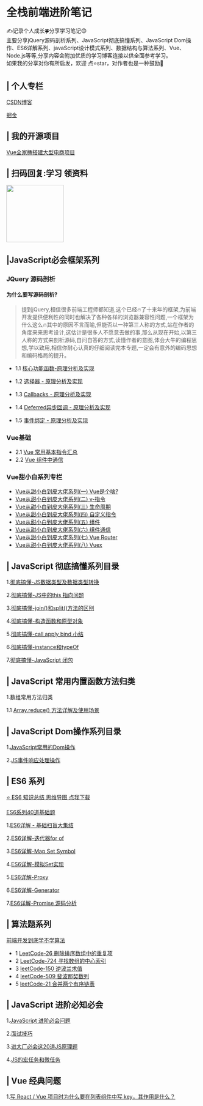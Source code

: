 # 全栈前端进阶笔记
✍️记录个人成长🍀分享学习笔记😊<br>
主要分享jQuery源码剖析系列、JavaScript彻底搞懂系列、JavaScript Dom操作、ES6详解系列、javaScript设计模式系列、数据结构与算法系列、Vue、Node.js等等,分享内容会附加优质的学习博客连接以供全面参考学习。<br>
如果我的分享对你有所启发，欢迎 点⭐️star，对作者也是一种鼓励💪


## | 个人专栏
[CSDN博客](https://blog.csdn.net/zc639143029)

[掘金](https://juejin.im/user/5c4ebc72e51d4511dc7306ce/posts)

## | 我的开源项目
[Vue全家桶搭建大型电商项目](https://github.com/Geek-James/ddBuy)

## | 扫码回复:学习 领资料
<img width="150" height="150"  src = "https://github.com/Geek-James/Blog/blob/master/image/wechat.jpg?raw=true">

## |JavaScript必会框架系列
### JQuery 源码剖析
#### 为什么要写源码剖析?
> 提到jQuery,相信很多前端工程师都知道,这个已经🔥了十来年的框架,为前端开发提供便利性的同时也解决了各种各样的浏览器兼容性问题,一个框架为什么这么🔥其中的原因不言而喻,但能否以一种第三人称的方式,站在作者的角度来来思考设计,这估计是很多人不愿意去做的事,那么从现在开始,以第三人称的方式来剖析源码,自问自答的方式,读懂作者的意图,体会大牛的编程思想,学以致用,相信你耐心认真的仔细阅读完本专题,一定会有意外的编码思想和编码格局的提升。

- 1.1 [核心功能函数-原理分析及实现](https://github.com/zc639143029/Blog/issues/18)

- 1.2 [选择器 - 原理分析及实现](https://github.com/zc639143029/Blog/issues/19)

- 1.3 [Callbacks - 原理分析及实现](https://github.com/zc639143029/Blog/issues/20)

- 1.4 [Deferred异步回调 - 原理分析及实现](https://github.com/zc639143029/Blog/issues/21)

- 1.5 [事件绑定 - 原理分析及实现](https://github.com/zc639143029/Blog/issues/23) 

### Vue基础
- 2.1 [Vue 常用基本指令汇总](https://github.com/Geek-James/Blog/issues/26)
- 2.2 [Vue 组件中通信](https://github.com/Geek-James/Blog/issues/28)

### Vue甜小白系列专栏 
- [Vue从甜小白到皮大佬系列(一) Vue是个啥?](https://juejin.im/post/5d64f31ae51d4561db5e3a74)
- [Vue从甜小白到皮大佬系列(二) v-指令](https://juejin.im/post/5d652fb351882505a87a976b)
- [Vue从甜小白到皮大佬系列(三) 生命周期](https://juejin.im/post/5d6675716fb9a06b10273c1c)
- [Vue从甜小白到皮大佬系列(四) 自定义指令](https://juejin.im/post/5d673ad7f265da03934bf266)
- [Vue从甜小白到皮大佬系列(五) 组件](https://juejin.im/post/5d67eac7e51d453c12504e3a)
- [Vue从甜小白到皮大佬系列(六) 组件通信](https://juejin.im/post/5d699e2b6fb9a06ae3727746)
- [Vue从甜小白到皮大佬系列(七) Vue Router](https://juejin.im/post/5d6e6f366fb9a06b32609021)
- [Vue从甜小白到皮大佬系列(八) Vuex](https://juejin.im/post/5d6f5801f265da03da24b365)
    
## | JavaScript 彻底搞懂系列目录
 1.[彻底搞懂-JS数据类型及数据类型转换](https://github.com/zc639143029/Blog/issues/1)

 2.[彻底搞懂-JS中的this 指向问题](https://github.com/zc639143029/Blog/issues/2)

 3.[彻底搞懂-join()和split()方法的区别](https://github.com/zc639143029/Blog/issues/3)

 4.[彻底搞懂-构造函数和原型对象](https://github.com/zc639143029/Blog/issues/4)

 5.[彻底搞懂-call apply bind 小结](https://github.com/zc639143029/Blog/issues/5)

 6.[彻底搞懂-instance和typeOf](https://github.com/zc639143029/Blog/issues/6)

 7.[彻底搞懂-JavaScript 闭包](https://github.com/zc639143029/Blog/issues/11)
 
 ## | JavaScript 常用内置函数方法归类
 1.数组常用方法归类
 
 1.1 [Array.reduce() 方法详解及使用场景](https://github.com/Geek-James/Blog/issues/29)
 

## | JavaScript Dom操作系列目录
 1.[JavaScript常用的Dom操作](https://github.com/zc639143029/Blog/issues/9)

 2.[JS事件响应处理操作](https://github.com/zc639143029/Blog/issues/12)

## | ES6 系列
[⭐️ ES6 知识总结 思维导图 点我下载](https://github.com/Geek-James/Blog/tree/master/XMind)

[ES6系列40道基础题](https://github.com/Geek-James/Blog/issues/38)

1.[ES6详解 - 基础扫盲大集结](https://github.com/Geek-James/Blog/issues/24)

2.[ES6详解-迭代器for of](https://github.com/zc639143029/Blog/issues/13)

3.[ES6详解-Map Set Symbol ](https://github.com/zc639143029/Blog/issues/14)

4.[ES6详解-模拟Set实现](https://github.com/Geek-James/Blog/issues/17)

5.[ES6详解-Proxy](https://github.com/zc639143029/Blog/issues/15)

6.[ES6详解-Generator](https://github.com/zc639143029/Blog/issues/16)

7.[ES6详解-Promise 源码分析](https://github.com/Geek-James/Blog/issues/31)

## | 算法题系列
[前端开发到底学不学算法](https://github.com/Geek-James/Blog/issues/34)
 - 1 [LeetCode-26 删除排序数组中的重复项](https://github.com/Geek-James/Blog/issues/30)
 - 2 [LeetCode-724 寻找数组的中心索引](https://github.com/Geek-James/Blog/issues/32)
 - 3 [leetCode-150 逆波兰求值](https://github.com/Geek-James/Blog/issues/33)
 - 4 [leetCode-509 斐波那契数列](https://github.com/Geek-James/Blog/issues/36)
 - 5 [leetCode-21 合并两个有序链表](https://github.com/Geek-James/Blog/issues/35)
 
 ## | JavaScript 进阶必知必会
1.[JavaScript 进阶必会问题](https://github.com/zc639143029/Blog/issues/22)

2.[面试技巧](https://github.com/Geek-James/Blog/tree/master/%E9%9D%A2%E8%AF%95%E7%9B%B8%E5%85%B3/%E9%9D%A2%E8%AF%95%E6%8A%80%E5%B7%A7)

3.[进大厂必会这20道JS原理题](https://github.com/zc639143029/Blog/issues/27)

4.[JS的宏任务和微任务](https://github.com/Geek-James/Blog/issues/37)

## | Vue 经典问题
1.[写 React / Vue 项目时为什么要在列表组件中写 key，其作用是什么？](https://github.com/Advanced-Frontend/Daily-Interview-Question/issues/1)

